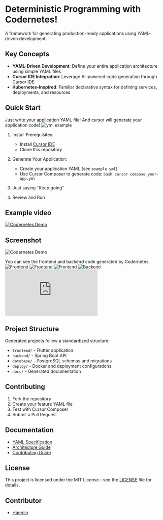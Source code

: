 # Deterministic Programming with Codernetes!

A framework for generating production-ready applications using YAML-driven development.

## Key Concepts

- **YAML-Driven Development**: Define your entire application architecture using simple YAML files
- **Cursor IDE Integration**: Leverage AI-powered code generation through Cursor IDE
- **Kubernetes-Inspired**: Familiar declarative syntax for defining services, deployments, and resources

## Quick Start

Just write your application YAML file!
And cursor will generate your application code!
![yml example](https://github.com/devhaemin/codernetes/example.yml)

1. Install Prerequisites:
   - Install [Cursor IDE](https://cursor.sh)
   - Clone this repository
   
2. Generate Your Application:
   - Create your application YAML (see `example.yml`)
   - Use Cursor Composer to generate code:     ```bash
     cursor compose your-app.yml     ```

3. Just saying "Keep going"

4. Review and Run

## Example video
[![Codernetes Demo](https://github.com/devhaemin/codernetes/image.png)](https://github.com/devhaemin/codernetes/demo.mov)

## Screenshot

![Codernetes Demo](https://github.com/devhaemin/codernetes/image.png)

You can see the frontend and backend code generated by Codernetes.
![Frontend](https://github.com/devhaemin/codernetes/assets/1.png)
![Frontend](https://github.com/devhaemin/codernetes/assets/2.png)
![Frontend](https://github.com/devhaemin/codernetes/assets/3.png)
![Backend](https://github.com/devhaemin/codernetes/assets/image.png)
![Database](https://github.com/devhaemin/codernetes/assets/schema.sql)

## Project Structure

Generated projects follow a standardized structure:
- `frontend/` - Flutter application
- `backend/` - Spring Boot API
- `database/` - PostgreSQL schemas and migrations
- `deploy/` - Docker and deployment configurations
- `docs/` - Generated documentation

## Contributing

1. Fork the repository
2. Create your feature YAML file
3. Test with Cursor Composer
4. Submit a Pull Request

## Documentation

- [YAML Specification](docs/yaml-spec.md)
- [Architecture Guide](docs/architecture.md)
- [Contributing Guide](CONTRIBUTING.md)

## License

This project is licensed under the MIT License - see the [LICENSE](LICENSE) file for details.

## Contributor

- [Haemin](https://github.com/devhaemin)